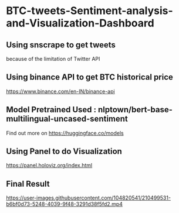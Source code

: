 # BTC-tweets-Sentiment-analysis-and-Visualization-Dashboard
## Using snscrape to get tweets ##
because of the limitation of Twitter API
## Using binance API to get BTC historical price ##
https://www.binance.com/en-IN/binance-api
## Model Pretrained Used : nlptown/bert-base-multilingual-uncased-sentiment ##
Find out more on https://huggingface.co/models
## Using Panel to do Visualization ##
https://panel.holoviz.org/index.html

## Final Result ##
https://user-images.githubusercontent.com/104820541/210499531-b6bf0d73-5248-4039-9f48-3291d38f5fd2.mp4

